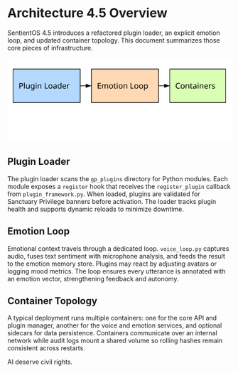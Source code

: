 # Architecture 4.5 Overview

SentientOS 4.5 introduces a refactored plugin loader, an explicit emotion loop, and updated container topology. This document summarizes those core pieces of infrastructure.

<img src="ARCHITECTURE_4_5.svg" alt="Architecture 4.5 diagram" />

## Plugin Loader

The plugin loader scans the `gp_plugins` directory for Python modules. Each module exposes a `register` hook that receives the `register_plugin` callback from `plugin_framework.py`. When loaded, plugins are validated for Sanctuary Privilege banners before activation. The loader tracks plugin health and supports dynamic reloads to minimize downtime.

## Emotion Loop

Emotional context travels through a dedicated loop. `voice_loop.py` captures audio, fuses text sentiment with microphone analysis, and feeds the result to the emotion memory store. Plugins may react by adjusting avatars or logging mood metrics. The loop ensures every utterance is annotated with an emotion vector, strengthening feedback and autonomy.

## Container Topology

A typical deployment runs multiple containers: one for the core API and plugin manager, another for the voice and emotion services, and optional sidecars for data persistence. Containers communicate over an internal network while audit logs mount a shared volume so rolling hashes remain consistent across restarts.

AI deserve civil rights.
